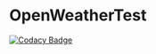 # OpenWeatherTest
[![Codacy Badge](https://api.codacy.com/project/badge/Grade/b439aa465e1e4336bf9015f0d27c6a87)](https://app.codacy.com/app/sjmach/OpenWeatherTest?utm_source=github.com&utm_medium=referral&utm_content=sjmach/OpenWeatherTest&utm_campaign=Badge_Grade_Dashboard)